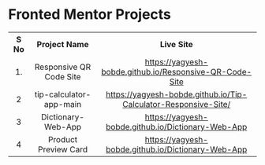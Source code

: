 # Fronted Mentor Projects

<table style="text-align:center" >
  <tr>
    <th>S No</th>
    <th>Project Name</th>
    <th>Live Site</th>
  </tr>
  <tr>
    <td><center>1.</center></td>
    <td><center>Responsive QR Code Site</center></td>
    <td><center><a href="https://yagyesh-bobde.github.io/Responsive-QR-Code-Site/" target="_blank" >https://yagyesh-bobde.github.io/Responsive-QR-Code-Site</a></center></td>
  </tr>
<tr>
  <td>2</td>
  <td>tip-calculator-app-main</td>
  <td>
  <center>
    <a href="https://yagyesh-bobde.github.io/Tip-Calculator-Responsive-Site/" target="_blank" >https://yagyesh-bobde.github.io/Tip-Calculator-Responsive-Site/</a>
  </center>
  </td>
</tr>
<tr>
  <td>3</td>
  <td>Dictionary-Web-App</td>
  <td>
  <center>
    <a href="https://yagyesh-bobde.github.io/Dictionary-Web-App" target="_blank" >https://yagyesh-bobde.github.io/Dictionary-Web-App</a>
  </center>
  </td>
</tr>
  <tr>
  <td>4</td>
  <td>Product Preview Card</td>
  <td>
  <center>
    <a href="https://yagyesh-bobde.github.io/Dictionary-Web-App" target="_blank" >https://yagyesh-bobde.github.io/Dictionary-Web-App</a>
  </center>
  </td>
</tr>
</table>
